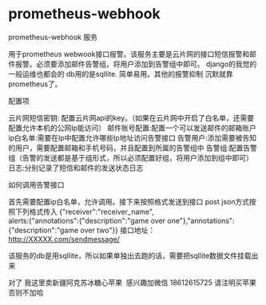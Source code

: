 # prometheus-webhook
prometheus-webhook 服务

用于prometheus webwook接口报警。该服务主要是云片网的接口短信报警和邮件报警。必须要添加邮件告警组，将用户添加到告警组中即可。
django的我觉的一般运维也都会的 db用的是sqllite. 简单易用。其他的报警抑制 沉默就靠prometheus了。

配置项

云片网短信密钥: 配置云片网api的key。（如果在云片网中开启了白名单，还需要配置允许本机的公网Ip能访问）
邮件账号配置:配置一个可以发送邮件的邮箱账户
ip白名单:需要在Ip中配置允许哪些Ip地址访问告警接口
告警用户:添加需要被告知的用户，需要配置邮箱和手机号码，并且配置到所属的告警组中
告警组:配置告警组（告警的发送都是基于组形式，所以必须配置好组，将用户添加到组中即可）
日志:分别记录了短信和邮件的发送状态日志

如何调用告警接口

首先需要配置ip白名单，允许调用。接下来按照格式发送到接口
post json方式按照下列格式传入 {"receiver":"receiver_name",\
alerts:{"annotations":{"description":"game over one"},"annotations": {"description":"game over two"}}
接口地址：http://XXXXX.com/sendmessage/ 

该服务的db是用sqllite，所以如果单独出去跑的话，需要把sqllite数据文件挂载出来

对了 我这里卖新疆阿克苏冰糖心苹果  感兴趣加微信 18612615725 请注明买苹果 否则不加哈

